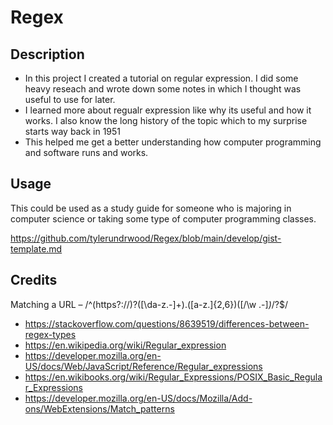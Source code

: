# Regex

## Description 

- In this project I created a tutorial on regular expression. I did some heavy reseach and wrote down some notes in which I thought was useful
to use for later.
- I learned more about regualr expression like why its useful and how it works. I also know the long history of the topic which to my surprise starts way back in 1951
- This helped me get a better understanding how computer programming and software runs and works.

## Usage

This could be used as a study guide for someone who is majoring in computer science or taking some type of computer programming classes.

https://github.com/tylerundrwood/Regex/blob/main/develop/gist-template.md

## Credits

Matching a URL – /^(https?:\/\/)?([\da-z\.-]+)\.([a-z\.]{2,6})([\/\w \.-]*)*\/?$/
- https://stackoverflow.com/questions/8639519/differences-between-regex-types
- https://en.wikipedia.org/wiki/Regular_expression
- https://developer.mozilla.org/en-US/docs/Web/JavaScript/Reference/Regular_expressions
- https://en.wikibooks.org/wiki/Regular_Expressions/POSIX_Basic_Regular_Expressions
- https://developer.mozilla.org/en-US/docs/Mozilla/Add-ons/WebExtensions/Match_patterns

